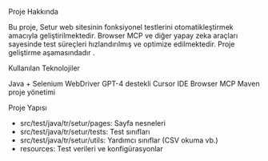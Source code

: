 Proje Hakkında

Bu proje, Setur web sitesinin fonksiyonel testlerini otomatikleştirmek amacıyla geliştirilmektedir. Browser MCP ve diğer yapay zeka araçları sayesinde test süreçleri hızlandırılmış ve optimize edilmektedir. Proje geliştirme aşamasındadır .



Kullanılan Teknolojiler

Java + Selenium WebDriver
GPT-4 destekli Cursor IDE
Browser MCP 
Maven proje yönetimi



Proje Yapısı

- src/test/java/tr/setur/pages: Sayfa nesneleri  
- src/test/java/tr/setur/tests: Test sınıfları  
- src/test/java/tr/setur/utils: Yardımcı sınıflar (CSV okuma vb.)  
- resources: Test verileri ve konfigürasyonlar  
